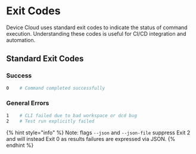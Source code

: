 # Exit Codes

Device Cloud uses standard exit codes to indicate the status of command execution. Understanding these codes is useful for CI/CD integration and automation.

## Standard Exit Codes

### Success

```bash
0    # Command completed successfully
```

### General Errors

```bash
1    # CLI failed due to bad workspace or dcd bug
2    # Test run explicitly failed
```

{% hint style="info" %}
Note: flags `--json` and `--json-file` suppress Exit 2 and will instead Exit 0 as results failures are expressed via JSON.
{% endhint %}
